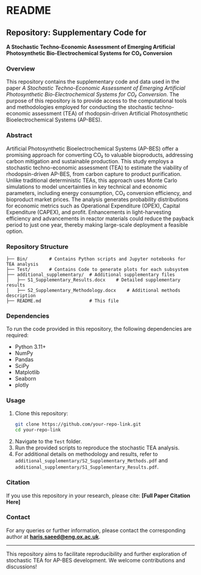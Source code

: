 # README

## Repository: Supplementary Code for
**A Stochastic Techno-Economic Assessment of Emerging Artificial Photosynthetic Bio-Electrochemical Systems for CO₂ Conversion**

### Overview
This repository contains the supplementary code and data used in the paper *A Stochastic Techno-Economic Assessment of Emerging Artificial Photosynthetic Bio-Electrochemical Systems for CO₂ Conversion*. The purpose of this repository is to provide access to the computational tools and methodologies employed for conducting the stochastic techno-economic assessment (TEA) of rhodopsin-driven Artificial Photosynthetic Bioelectrochemical Systems (AP-BES).

### Abstract
Artificial Photosynthetic Bioelectrochemical Systems (AP-BES) offer a promising approach for converting CO₂ to valuable bioproducts, addressing carbon mitigation and sustainable production. This study employs a stochastic techno-economic assessment (TEA) to estimate the viability of rhodopsin-driven AP-BES, from carbon capture to product purification. Unlike traditional deterministic TEAs, this approach uses Monte Carlo simulations to model uncertainties in key technical and economic parameters, including energy consumption, CO₂ conversion efficiency, and bioproduct market prices. The analysis generates probability distributions for economic metrics such as Operational Expenditure (OPEX), Capital Expenditure (CAPEX), and profit. Enhancements in light-harvesting efficiency and advancements in reactor materials could reduce the payback period to just one year, thereby making large-scale deployment a feasible option.

### Repository Structure
```
├── Bin/        # Contains Python scripts and Jupyter notebooks for TEA analysis
├── Test/       # Contains Code to generate plots for each subsystem 
├── additional_supplementary/  # Additional supplementary files
│   ├── S1_Supplementary_Results.docx    # Detailed supplementary results
│   ├── S2_Supplementary_Methodology.docx    # Additional methods description
├── README.md                  # This file
```

### Dependencies
To run the code provided in this repository, the following dependencies are required:
- Python 3.11+
- NumPy
- Pandas
- SciPy
- Matplotlib
- Seaborn
- plotly



### Usage
1. Clone this repository:
   ```bash
   git clone https://github.com/your-repo-link.git
   cd your-repo-link
   ```
2. Navigate to the `Test` folder.
3. Run the provided scripts to reproduce the stochastic TEA analysis.
4. For additional details on methodology and results, refer to `additional_supplementary/S2_Supplementary_Methods.pdf` and `additional_supplementary/S1_Supplementary_Results.pdf`.

### Citation
If you use this repository in your research, please cite:
**[Full Paper Citation Here]**

### Contact
For any queries or further information, please contact the corresponding author at **haris.saeed@eng.ox.ac.uk**.

---

This repository aims to facilitate reproducibility and further exploration of stochastic TEA for AP-BES development. We welcome contributions and discussions!

